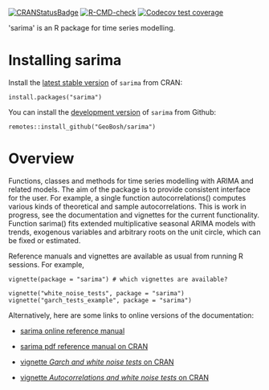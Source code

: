<!-- badges: start -->
[![CRANStatusBadge](http://www.r-pkg.org/badges/version/sarima)](https://cran.r-project.org/package=sarima)
[![R-CMD-check](https://github.com/GeoBosh/sarima/workflows/R-CMD-check/badge.svg)](https://github.com/GeoBosh/sarima/actions)
[![Codecov test coverage](https://codecov.io/gh/GeoBosh/sarima/branch/master/graph/badge.svg)](https://codecov.io/gh/GeoBosh/sarima?branch=master)
<!-- badges: end -->




'sarima' is an R package for time series modelling.

# Installing sarima

Install the [latest stable version](https://cran.r-project.org/package=sarima) of
`sarima` from CRAN:

    install.packages("sarima")


You can install the [development version](https://github.com/GeoBosh/sarima) of
`sarima` from Github:

    remotes::install_github("GeoBosh/sarima")


# Overview

Functions, classes and methods for time series modelling with ARIMA and related
models. The aim of the package is to provide consistent interface for the
user. For example, a single function autocorrelations() computes various kinds
of theoretical and sample autocorrelations. This is work in progress, see the
documentation and vignettes for the current functionality.  Function sarima()
fits extended multiplicative seasonal ARIMA models with trends, exogenous
variables and arbitrary roots on the unit circle, which can be fixed or
estimated.

Reference manuals and vignettes are available as usual from running R
sessions. For example,

    vignette(package = "sarima") # which vignettes are available?
    
    vignette("white_noise_tests", package = "sarima")
    vignette("garch_tests_example", package = "sarima")


Alternatively, here are some links to online versions of the documentation:

- [sarima online reference manual](https://geobosh.github.io/sarima/)

- [sarima pdf reference manual on CRAN](https://CRAN.R-project.org/package=sarima/sarima.pdf)

- [vignette _Garch and white noise tests_ on CRAN](https://cran.r-project.org/package=sarima/vignettes/garch_tests_example.pdf)

- [vignette _Autocorrelations and white noise tests_ on CRAN](https://cran.r-project.org/package=sarima/vignettes/white_noise_tests.pdf)
